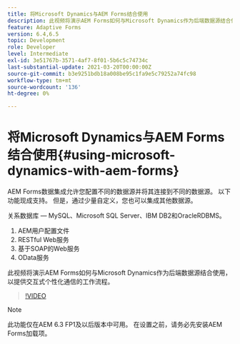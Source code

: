 ```yaml
---
title: 将Microsoft Dynamics与AEM Forms结合使用
description: 此视频将演示AEM Forms如何与Microsoft Dynamics作为后端数据源结合使用，以提供交互式个性化通信的工作流程。
feature: Adaptive Forms
version: 6.4,6.5
topic: Development
role: Developer
level: Intermediate
exl-id: 3e51767b-3571-4af7-8f01-5b6c5c74734c
last-substantial-update: 2021-03-20T00:00:00Z
source-git-commit: b3e9251bdb18a008be95c1fa9e5c79252a74fc98
workflow-type: tm+mt
source-wordcount: '136'
ht-degree: 0%

---
```


# 将Microsoft Dynamics与AEM Forms结合使用{#using-microsoft-dynamics-with-aem-forms}

AEM Forms数据集成允许您配置不同的数据源并将其连接到不同的数据源。 以下功能现成支持。 但是，通过少量自定义，您也可以集成其他数据源。

关系数据库 — MySQL、Microsoft SQL Server、IBM DB2和OracleRDBMS。
1. AEM用户配置文件
1. RESTful Web服务
1. 基于SOAP的Web服务
1. OData服务

此视频将演示AEM Forms如何与Microsoft Dynamics作为后端数据源结合使用，以提供交互式个性化通信的工作流程。

>[!VIDEO](https://video.tv.adobe.com/v/20971?quality=12&learn=on)

>[!NOTE]
>
>此功能仅在AEM 6.3 FP1及以后版本中可用。 在设置之前，请务必先安装AEM Forms加载项。
